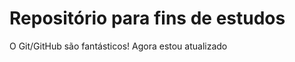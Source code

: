  Repositório para fins de estudos
==================================== 

O Git/GitHub são fantásticos!
Agora estou atualizado
